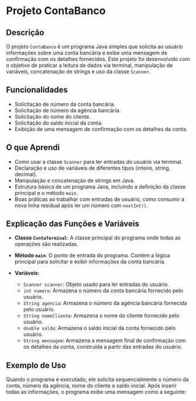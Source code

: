# Projeto ContaBanco

## Descrição
O projeto `ContaBanco` é um programa Java simples que solicita ao usuário informações sobre uma conta bancária e exibe uma mensagem de confirmação com os detalhes fornecidos. Este projeto foi desenvolvido com o objetivo de praticar a leitura de dados via terminal, manipulação de variáveis, concatenação de strings e uso da classe `Scanner`.

## Funcionalidades
- Solicitação de número da conta bancária.
- Solicitação de número da agência bancária.
- Solicitação do nome do cliente.
- Solicitação do saldo inicial da conta.
- Exibição de uma mensagem de confirmação com os detalhes da conta.

## O que Aprendi
- Como usar a classe `Scanner` para ler entradas do usuário via terminal.
- Declaração e uso de variáveis de diferentes tipos (inteiro, string, decimal).
- Manipulação e concatenação de strings em Java.
- Estrutura básica de um programa Java, incluindo a definição da classe principal e o método `main`.
- Boas práticas ao trabalhar com entradas de usuário, como consumir a nova linha residual após ler um número com `nextInt()`.

## Explicação das Funções e Variáveis

- **Classe `ContaTerminal`**: A classe principal do programa onde todas as operações são realizadas.

- **Método `main`**: O ponto de entrada do programa. Contém a lógica principal para solicitar e exibir informações da conta bancária.

- **Variáveis**:
  - `Scanner scanner`: Objeto usado para ler entradas do usuário.
  - `int numero`: Armazena o número da conta bancária fornecido pelo usuário.
  - `String agencia`: Armazena o número da agência bancária fornecida pelo usuário.
  - `String nomeCliente`: Armazena o nome do cliente fornecido pelo usuário.
  - `double saldo`: Armazena o saldo inicial da conta fornecido pelo usuário.
  - `String mensagem`: Armazena a mensagem final de confirmação com os detalhes da conta, construída a partir das entradas do usuário.

## Exemplo de Uso
Quando o programa é executado, ele solicita sequencialmente o número da conta, número da agência, nome do cliente e saldo inicial. Após inserir todas as informações, o programa exibe uma mensagem como a seguinte:

